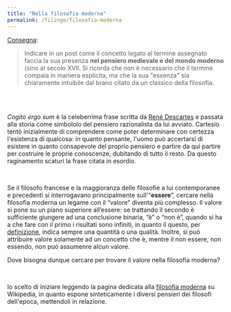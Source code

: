 ```yaml
---
title: "Nella filosofia moderna"
permalink: /filinge/filosofia-moderna
---
```

[Consegna](https://filinge.blogspot.com/2020/04/step-12-nel-pensiero-medievale-e-moderno.html):

> Indicare in un post come il concetto legato al termine assegnato faccia la sua presenza **nel pensiero medievale e del mondo moderno** (sino al secolo XVII. Si ricorda che non è necessario che il termine compaia in maniera esplicita, ma che la sua "essenza" sia chiaramente intuibile dal brano citato da un classico della filosofia. 

<br />
<br />

*Cogito ergo sum* è la celeberrima frase scritta da <a href="http://www.treccani.it/enciclopedia/rene-descartes" rel="noopener" target="_blank">René Descartes</a> e passata alla storia come simbololo del pensiero razionalista da lui avviato. Cartesio tentò inizialmente di comprendere come poter determinare con certezza l'esistenza di qualcosa: in quanto pensante, l'uomo può accertarsi di esistere in quanto consapevole del proprio pensiero e partire da qui partire per costruire le proprie conoscenze, dubitando di tutto il resto. Da questo raginamento scaturì la frase citata in esordio.

<br />

Se il filosofo francese e la maggioranza delle filosofie a lui contemporanee e precedenti si interrogavano principalmente sull'“**essere**”, cercare nella filosofia moderna un legame con il “valore” diventa più complesso. Il valore si pone su un piano superiore all’essere: se trattando il secondo è sufficiente giungere ad una conclusione binaria, “è” o “non è”, quando si ha a che fare con il primo i risultati sono infiniti, in quanto il questo, per <a href="https://filosofia.xplosionmind.tk/2020/03/definizione.html" rel="noopener" target="_blank">definizione</a>, indica sempre una quantità o una qualità. Inoltre, si può attribuire valore solamente ad un concetto che è, mentre il non essere, non essendo, non può assumenre alcun valore.

Dove bisogna dunque cercare per trovare il valore nella filosofia moderna?

<br />

Io scelto di iniziare leggendo la pagina dedicata alla <a href="https://it.wikipedia.org/wiki/Filosofia_moderna" rel="noopener" target="_blank">filosofia moderna</a> su Wikipedia, in quanto espone sinteticamente i diversi pensieri dei filosofi dell'epoca, mettendoli in relazione.
